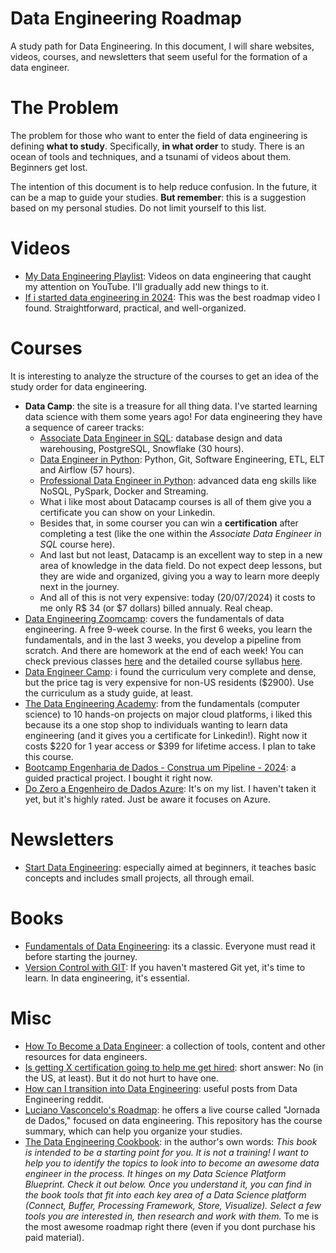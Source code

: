 # **Data Engineering Roadmap**
A study path for Data Engineering. In this document, I will share websites, videos, courses, and newsletters that seem useful for the formation of a data engineer.

# **The Problem**
The problem for those who want to enter the field of data engineering is defining **what to study**. Specifically, **in what order** to study. There is an ocean of tools and techniques, and a tsunami of videos about them. Beginners get lost.

The intention of this document is to help reduce confusion. In the future, it can be a map to guide your studies. **But remember**: this is a suggestion based on my personal studies. Do not limit yourself to this list.

# **Videos**
- [My Data Engineering Playlist](https://youtube.com/playlist?list=PLJRc2mX8RN4XKLt6jsXHCpqRawixmsPjr&si=YMCL9dfwZB5JU8HI): Videos on data engineering that caught my attention on YouTube. I'll gradually add new things to it.
- [If i started data engineering in 2024](https://youtu.be/o8KGOVQa_q0?si=sVYmmRMinitl4tOJ): This was the best roadmap video I found. Straightforward, practical, and well-organized.

# **Courses**
It is interesting to analyze the structure of the courses to get an idea of the study order for data engineering.

- **Data Camp**: the site is a treasure for all thing data. I've started learning data science with them some years ago! For data engineering they have a sequence of career tracks:
  - [Associate Data Engineer in SQL](https://app.datacamp.com/learn/career-tracks/associate-data-engineer-in-sql): database design and data warehousing, PostgreSQL, Snowflake (30 hours).
  - [Data Engineer in Python](https://app.datacamp.com/learn/career-tracks/data-engineer-in-python): Python, Git, Software Engineering, ETL, ELT and Airflow (57 hours).
  - [Professional Data Engineer in Python](https://app.datacamp.com/learn/career-tracks/professional-data-engineer): advanced data eng skills like NoSQL, PySpark, Docker and Streaming.
  - What i like most about Datacamp courses is all of them give you a certificate you can show on your Linkedin.
  - Besides that, in some courser you can win a **certification** after completing a test (like the one within the *Associate Data Engineer in SQL* course here).
  - And last but not least, Datacamp is an excellent way to step in a new area of knowledge in the data field. Do not expect deep lessons, but they are wide and organized, giving you a way to learn more deeply next in the journey.
  - And all of this is not very expensive: today (20/07/2024) it costs to me only R$ 34 (or $7 dollars) billed annualy. Real cheap.
- [Data Engineering Zoomcamp](https://datatalks.club/blog/data-engineering-zoomcamp.html): covers the fundamentals of data engineering. A free 9-week course. In the first 6 weeks, you learn the fundamentals, and in the last 3 weeks, you develop a pipeline from scratch. And there are homework at the end of each week! You can check previous classes [here](https://dezoomcamp.streamlit.app/) and the detailed course syllabus [here](https://github.com/DataTalksClub/data-engineering-zoomcamp?tab=readme-ov-file).
- [Data Engineer Camp](https://dataengineercamp.com/curriculum/): i found the curriculum very complete and dense, but the price tag is very expensive for non-US residents ($2900). Use the curriculum as a study guide, at least.
- [The Data Engineering Academy](https://learndataengineering.com/p/academy): from the fundamentals (computer science) to 10 hands-on projects on major cloud platforms, i liked this because its a one stop shop to individuals wanting to learn data engineering (and it gives you a certificate for Linkedin!). Right now it costs $220 for 1 year access or $399 for lifetime access. I plan to take this course.
- [Bootcamp Engenharia de Dados - Construa um Pipeline - 2024](https://www.udemy.com/course/bootcamp-engenharia-de-dados/?couponCode=ACCAGE0923): a guided practical project. I bought it right now.
- [Do Zero a Engenheiro de Dados Azure](https://www.udemy.com/course/zeroaengenheirodedados/): It's on my list. I haven't taken it yet, but it's highly rated. Just be aware it focuses on Azure.

# **Newsletters**
- [Start Data Engineering](https://www.startdataengineering.com/): especially aimed at beginners, it teaches basic concepts and includes small projects, all through email.

# **Books**
- [Fundamentals of Data Engineering](https://www.amazon.com.br/dp/1098108302): its a classic. Everyone must read it before starting the journey.
- [Version Control with GIT](https://www.amazon.com.br/Version-Control-Git-Collaborative-Development-dp-1492091197/dp/1492091197): If you haven't mastered Git yet, it's time to learn. In data engineering, it's essential.

# **Misc**
- [How To Become a Data Engineer](https://github.com/adilkhash/Data-Engineering-HowTo): a collection of tools, content and other resources for data engineers.
- [Is getting X certification going to help me get hired](https://dataengineering.wiki/FAQ/Is+getting+X+certification+going+to+help+me+get+hired): short answer: No (in the US, at least). But it do not hurt to have one.
- [How can I transition into Data Engineering](https://dataengineering.wiki/FAQ/How+can+I+transition+into+Data+Engineering): useful posts from Data Engineering reddit.
- [Luciano Vasconcelo's Roadmap](https://github.com/lvgalvao/data-engineering-roadmap): he offers a live course called "Jornada de Dados," focused on data engineering. This repository has the course summary, which can help you organize your studies.
- [The Data Engineering Cookbook](https://github.com/andkret/Cookbook?tab=readme-ov-file): in the author's own words: *This book is intended to be a starting point for you. It is not a training! I want to help you to identify the topics to look into to become an awesome data engineer in the process. It hinges on my Data Science Platform Blueprint. Check it out below. Once you understand it, you can find in the book tools that fit into each key area of a Data Science platform (Connect, Buffer, Processing Framework, Store, Visualize).  Select a few tools you are interested in, then research and work with them.* To me is the most awesome roadmap right there (even if you dont purchase his paid material).
